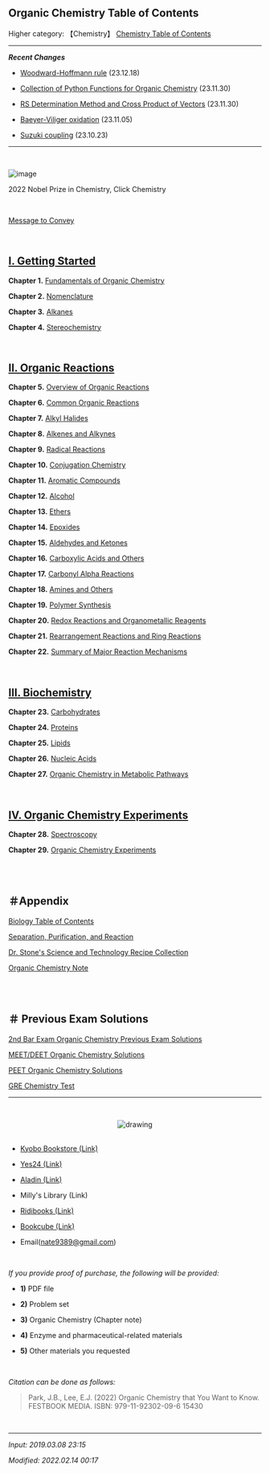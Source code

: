 ## **Organic Chemistry Table of Contents**

Higher category: 【Chemistry】 [Chemistry Table of Contents](https://jb243.github.io/pages/1362)

---

_**Recent Changes**_

* [Woodward-Hoffmann rule](https://jb243.github.io/pages/1368#4-other-cycloaddition-reactions:~:text=%E2%91%B4-,Woodward%2DHoffmann%20Rule,-%E2%91%A0%20(Formula)) (23.12.18)

* [Collection of Python Functions for Organic Chemistry](https://jb243.github.io/pages/2396) (23.11.30)

* [RS Determination Method and Cross Product of Vectors](https://jb243.github.io/pages/2387) (23.11.30)

* [Baeyer-Viliger oxidation](https://jb243.github.io/pages/1377#:~:text=%E2%91%A0%20Example%201.-,Baeyer%2DVilliger%20oxidation,-%3A%20Mechanism%20of) (23.11.05)

* [Suzuki coupling](https://jb243.github.io/pages/1370#:~:text=%E2%91%A4-,Suzuki%20coupling,-%E2%97%8B%20(Official)%20Organic) (23.10.23)

---

<br>

![image](https://github.com/JB243/jb243.github.io/assets/55747737/f7e27dab-e093-4f58-b1c8-c50fcba9a4c5)

2022 Nobel Prize in Chemistry, Click Chemistry

<br>

[Message to Convey](https://jb243.github.io/pages/1886)

<br>

## **<u>Ⅰ. Getting Started</u>**

**Chapter 1.** [Fundamentals of Organic Chemistry](https://jb243.github.io/pages/1355)

**Chapter 2.** [Nomenclature](https://jb243.github.io/pages/1357)

**Chapter 3.** [Alkanes](https://jb243.github.io/pages/1356)

**Chapter 4.** [Stereochemistry](https://jb243.github.io/pages/1358)

<br>

## **<u>Ⅱ. Organic Reactions</u>**

**Chapter 5.** [Overview of Organic Reactions](https://jb243.github.io/pages/1360)

**Chapter 6.** [Common Organic Reactions](https://jb243.github.io/pages/1359)

**Chapter 7.** [Alkyl Halides](https://jb243.github.io/pages/1361)

**Chapter 8.** [Alkenes and Alkynes](https://jb243.github.io/pages/1363)

**Chapter 9.** [Radical Reactions](https://jb243.github.io/pages/1366)

**Chapter 10.** [Conjugation Chemistry](https://jb243.github.io/pages/1368)

**Chapter 11.** [Aromatic Compounds](https://jb243.github.io/pages/1370)

**Chapter 12.** [Alcohol](https://jb243.github.io/pages/1372)

**Chapter 13.** [Ethers](https://jb243.github.io/pages/1375)

**Chapter 14.** [Epoxides](https://jb243.github.io/pages/1376)

**Chapter 15.** [Aldehydes and Ketones](https://jb243.github.io/pages/1377)

**Chapter 16.** [Carboxylic Acids and Others](https://jb243.github.io/pages/1380)

**Chapter 17.** [Carbonyl Alpha Reactions](https://jb243.github.io/pages/1382)

**Chapter 18.** [Amines and Others](https://jb243.github.io/pages/1386)

**Chapter 19.** [Polymer Synthesis](https://jb243.github.io/pages/1399)

**Chapter 20.** [Redox Reactions and Organometallic Reagents](https://jb243.github.io/pages/1401)

**Chapter 21.** [Rearrangement Reactions and Ring Reactions](https://jb243.github.io/pages/1402)

**Chapter 22.** [Summary of Major Reaction Mechanisms](https://jb243.github.io/pages/1403)

<br>

## **<u>Ⅲ. Biochemistry</u>**

**Chapter 23.** [Carbohydrates](https://jb243.github.io/pages/1389)

**Chapter 24.** [Proteins](https://jb243.github.io/pages/1391)

**Chapter 25.** [Lipids](https://jb243.github.io/pages/1393)

**Chapter 26.** [Nucleic Acids](https://jb243.github.io/pages/1395)

**Chapter 27.** [Organic Chemistry in Metabolic Pathways](https://jb243.github.io/pages/1397)

<br>

## **<u>Ⅳ. Organic Chemistry Experiments</u>**

**Chapter 28.** [Spectroscopy](https://jb243.github.io/pages/1404)

**Chapter 29.** [Organic Chemistry Experiments](https://jb243.github.io/pages/1444)

<br>

<br>

## **＃Appendix**

[Biology Table of Contents](https://jb243.github.io/pages/1457)

[Separation, Purification, and Reaction](https://jb243.github.io/pages/1019)

[Dr. Stone's Science and Technology Recipe Collection](https://jb243.github.io/pages/2177)

[Organic Chemistry Note](https://jb243.github.io/pages/2387)

<br>

<br>

## **＃ Previous Exam Solutions**

[2nd Bar Exam Organic Chemistry Previous Exam Solutions](https://jb243.github.io/pages/1425)

[MEET/DEET Organic Chemistry Solutions](https://jb243.github.io/pages/1400)

[PEET Organic Chemistry Solutions](https://jb243.github.io/pages/1275)

[GRE Chemistry Test](https://jb243.github.io/pages/1226)

---

<br><center><img src="https://img1.daumcdn.net/thumb/R1280x0/?scode=mtistory2&fname=https://blog.kakaocdn.net/dn/6x30I/btrYCjmizHu/6vIT564YUjfSrf4KQH0a41/img.jpg" alt="drawing" /></center><br>

* [Kyobo Bookstore (Link)](https://digital.kyobobook.co.kr/digital/ebook/ebookDetail.ink?selectedLargeCategory=001&barcode=480D220215310&orderClick=LAG&Kc=)

* [Yes24 (Link)](http://www.yes24.com/Product/Goods/107444988)

* [Aladin (Link)](https://www.aladin.co.kr/shop/wproduct.aspx?ItemId=289037734)

* Milly's Library (Link)

* [Ridibooks (Link)](https://ridibooks.com/books/4381000102?_s=search&_q=%EB%8B%B9%EC%8B%A0%EC%9D%B4+%EC%95%8C%EA%B3%A0+%EC%8B%B6%EC%9D%80&_rdt_sid=search&_rdt_idx=0)

* [Bookcube (Link)](https://www.bookcube.com/detail.asp?series_num=922003564)

* Email(nate9389@gmail.com)

<br>

_If you provide proof of purchase, the following will be provided:_

* **1)** PDF file

* **2)** Problem set

* **3)** Organic Chemistry (Chapter note)

* **4)** Enzyme and pharmaceutical-related materials

* **5)** Other materials you requested

<br>

_Citation can be done as follows:_

> Park, J.B., Lee, E.J. (2022) Organic Chemistry that You Want to Know. FESTBOOK MEDIA. ISBN: 979-11-92302-09-6 15430

<br>

---

*Input: 2019.03.08 23:15*

*Modified: 2022.02.14 00:17*
